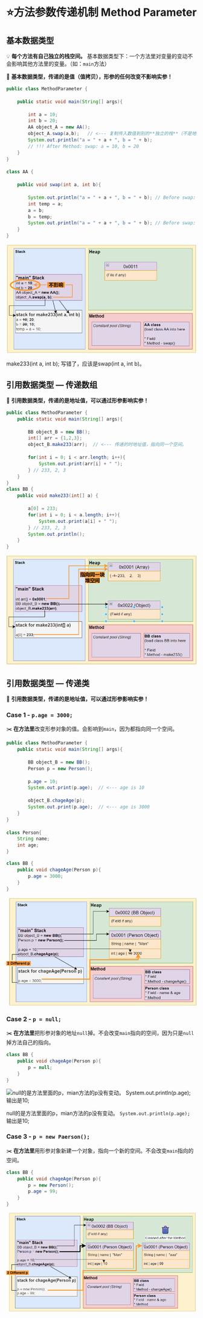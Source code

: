 # ⭐方法参数传递机制 Method Parameter

## 基本数据类型

💡 **每个方法有自己独立的栈空间。**
基本数据类型下：一个方法里对变量的变动不会影响其他方法里的变量。（如：`main`方法）



📌 **基本数据类型，传递的是值（值拷贝），形参的任何改变不影响实参！**


```java
public class MethodParameter {

	public static void main(String[] args){

		int a = 10;
		int b = 20;
		AA object_A = new AA();
		object_A.swap(a,b);   // <--- 复制传入数值到别的**独立的栈**（不是地址值）。
		System.out.println("a = " + a + ", b = " + b); 
		// !!! After Method: swap: a = 10, b = 20
	}
}

class AA {

	public void swap(int a, int b){

		System.out.println("a = " + a + ", b = " + b); // Before swap: a = 10, b = 20
		int temp = a;
		a = b;
		b = temp;
		System.out.println("a = " + a + ", b = " + b); // Before swap: a = 20, b = 10
	}
}
```

![make233(int a, int b); 写错了，应该是swap(int a, int b)。](image/6.PrimitiveTypes.png)

make233(int a, int b); 写错了，应该是swap(int a, int b)。

## 引用数据类型 — 传递数组


📌 **引用数据类型，传递的是地址值，可以通过形参影响实参！**


```java
public class MethodParameter {
	public static void main(String[] args){

		BB object_B = new BB();
		int[] arr = {1,2,3};
		object_B.make233(arr);  // <--- 传递的时地址值，指向同一个空间。

		for(int i = 0; i < arr.length; i++){
			System.out.print(arr[i] + " ");
		} // 233, 2, 3
	}
}
class BB {
	public void make233(int[] a) {

		a[0] = 233;
		for(int i = 0; i < a.length; i++){
			System.out.print(a[i] + " ");
		} // 233, 2, 3
		System.out.println();
	}
}
```

![Untitled](image/6.Non-pType-Array.png)

## 引用数据类型 — 传递类


📌 **引用数据类型，传递的是地址值，可以通过形参影响实参！**



### Case 1 - `p.age = 3000;`


✂️ **在方法里**改变形参对象的值。会影响到`main`，因为都指向同一个空间。


```java
public class MethodParameter {
	public static void main(String[] args){

		BB object_B = new BB();
		Person p = new Person();

		p.age = 10;
		System.out.print(p.age);  // <--- age is 10

		object_B.chageAge(p);
		System.out.print(p.age);  // <--- age is 3000
	}
}

class Person{
	String name;
	int age;
}
```

```java
class BB {
	public void chageAge(Person p){
		p.age = 3000;
	}
}
```

![Untitled](image/6.Non-pType-Case1.png)

### Case 2 - `p = null;`


✂️ **在方法里**把形参对象的地址`null`掉。不会改变`main`指向的空间，因为只是`null`掉方法自己的指向。

```java
class BB {
	public void chageAge(Person p){
		p = null;
	}
}
```

![null的是方法里面的p，mian方法的p没有变动。
`System.out.println(p.age);` 输出是10;](image/6.Non-pType-Case2.png)

null的是方法里面的p，mian方法的p没有变动。
`System.out.println(p.age);` 输出是10;



### Case 3 - `p = new Paerson();`


✂️ **在方法里**用形参对象新建一个对象，指向一个新的空间。不会改变`main`指向的空间。


```java
class BB {
	public void chageAge(Person p){
		p = new Person();
		p.age = 99;
	}
}
```

![Untitled](image/6.Non-pType-Case3.png)
